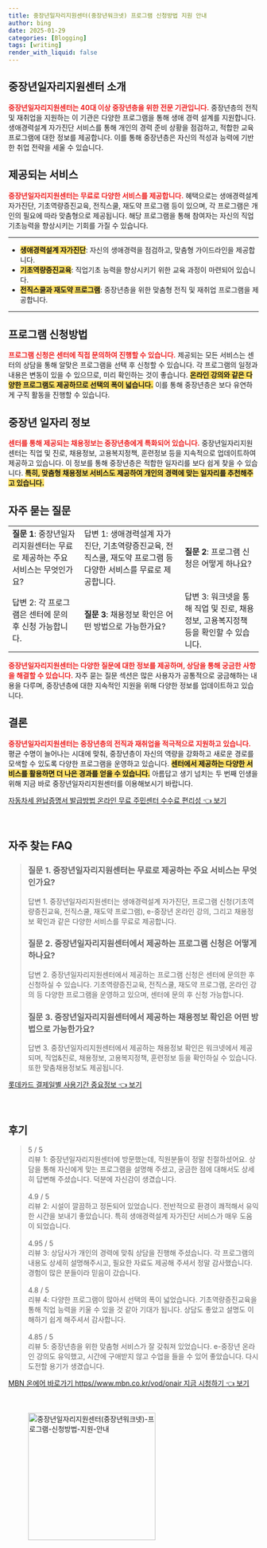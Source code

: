 ```yaml
---
title: 중장년일자리지원센터(중장년워크넷) 프로그램 신청방법 지원 안내
author: bing
date: 2025-01-29
categories: [Blogging]
tags: [writing]
render_with_liquid: false
---
```



<h2 id='중장년일자리지원센터 소개'>중장년일자리지원센터 소개</h2>

<p><b><span style="color: #ee2323;">중장년일자리지원센터는 40대 이상 중장년층을 위한 전문 기관입니다.</span></b> 중장년층의 전직 및 재취업을 지원하는 이 기관은 다양한 프로그램을 통해 생애 경력 설계를 지원합니다. 생애경력설계 자가진단 서비스를 통해 개인의 경력 준비 상황을 점검하고, 적합한 교육 프로그램에 대한 정보를 제공합니다. 이를 통해 중장년층은 자신의 적성과 능력에 기반한 취업 전략을 세울 수 있습니다.</p>

<h2 id='제공되는 서비스'>제공되는 서비스</h2>

<p><b><span style="color: #ee2323;">중장년일자리지원센터는 무료로 다양한 서비스를 제공합니다.</span></b> 혜택으로는 생애경력설계 자가진단, 기초역량증진교육, 전직스쿨, 재도약 프로그램 등이 있으며, 각 프로그램은 개인의 필요에 따라 맞춤형으로 제공됩니다. 해당 프로그램을 통해 참여자는 자신의 직업기초능력을 향상시키는 기회를 가질 수 있습니다.</p>

<hr />

<ul>
    <li><b><span style="background-color: #ffe066;">생애경력설계 자가진단</span></b>: 자신의 생애경력을 점검하고, 맞춤형 가이드라인을 제공합니다.</li>
    <li><b><span style="background-color: #ffe066;">기초역량증진교육</span></b>: 직업기초 능력을 향상시키기 위한 교육 과정이 마련되어 있습니다.</li>
    <li><b><span style="background-color: #ffe066;">전직스쿨과 재도약 프로그램</span></b>: 중장년층을 위한 맞춤형 전직 및 재취업 프로그램을 제공합니다.</li>
</ul>

<hr />

<h2 id='프로그램 신청방법'>프로그램 신청방법</h2>

<p><b><span style="color: #ee2323;">프로그램 신청은 센터에 직접 문의하여 진행할 수 있습니다.</span></b> 제공되는 모든 서비스는 센터의 상담을 통해 알맞은 프로그램을 선택 후 신청할 수 있습니다. 각 프로그램의 일정과 내용은 변동이 있을 수 있으므로, 미리 확인하는 것이 좋습니다. <b><span style="background-color: #ffe066;">온라인 강의와 같은 다양한 프로그램도 제공하므로 선택의 폭이 넓습니다.</span></b> 이를 통해 중장년층은 보다 유연하게 구직 활동을 진행할 수 있습니다.</p>

<h2 id='중장년 일자리 정보'>중장년 일자리 정보</h2>

<p><b><span style="color: #ee2323;">센터를 통해 제공되는 채용정보는 중장년층에게 특화되어 있습니다.</span></b> 중장년일자리지원센터는 직업 및 진로, 채용정보, 고용복지정책, 훈련정보 등을 지속적으로 업데이트하여 제공하고 있습니다. 이 정보를 통해 중장년층은 적합한 일자리를 보다 쉽게 찾을 수 있습니다. <b><span style="background-color: #ffe066;">특히, 맞춤형 채용정보 서비스도 제공하여 개인의 경력에 맞는 일자리를 추천해주고 있습니다.</span></b></p>

<h2 id='자주 묻는 질문'>자주 묻는 질문</h2>

<table>
    <tr>
        <td><b>질문 1</b>: 중장년일자리지원센터는 무료로 제공하는 주요 서비스는 무엇인가요?</td>
        <td>답변 1: 생애경력설계 자가진단, 기초역량증진교육, 전직스쿨, 재도약 프로그램 등 다양한 서비스를 무료로 제공합니다.</td>
        <td><b>질문 2</b>: 프로그램 신청은 어떻게 하나요?</td>
    </tr>
    <tr>
        <td>답변 2: 각 프로그램은 센터에 문의 후 신청 가능합니다.</td>
        <td><b>질문 3</b>: 채용정보 확인은 어떤 방법으로 가능한가요?</td>
        <td>답변 3: 워크넷을 통해 직업 및 진로, 채용정보, 고용복지정책 등을 확인할 수 있습니다.</td>
    </tr>
</table>

<p><b><span style="color: #ee2323;">중장년일자리지원센터는 다양한 질문에 대한 정보를 제공하며, 상담을 통해 궁금한 사항을 해결할 수 있습니다.</span></b> 자주 묻는 질문 섹션은 많은 사용자가 공통적으로 궁금해하는 내용을 다루며, 중장년층에 대한 지속적인 지원을 위해 다양한 정보를 업데이트하고 있습니다.</p>

<h2 id='결론'>결론</h2>

<p><b><span style="color: #ee2323;">중장년일자리지원센터는 중장년층의 전직과 재취업을 적극적으로 지원하고 있습니다.</span></b> 평균 수명이 늘어나는 시대에 맞춰, 중장년층이 자신의 역량을 강화하고 새로운 경로를 모색할 수 있도록 다양한 프로그램을 운영하고 있습니다. <b><span style="background-color: #ffe066;">센터에서 제공하는 다양한 서비스를 활용하면 더 나은 경과를 얻을 수 있습니다.</span></b> 아름답고 생기 넘치는 두 번째 인생을 위해 지금 바로 중장년일자리지원센터를 이용해보시기 바랍니다.</p>


<p><a class="click-button" title="자동차세 완납증명서 발급방법 온라인 무료 주민센터 수수료 편리성" href="https://adkhouse.github.io/posts/%EC%9E%90%EB%8F%99%EC%B0%A8%EC%84%B8-%EC%99%84%EB%82%A9%EC%A6%9D%EB%AA%85%EC%84%9C-%EB%B0%9C%EA%B8%89%EB%B0%A9%EB%B2%95-%EC%98%A8%EB%9D%BC%EC%9D%B8-%EB%AC%B4%EB%A3%8C-%EC%A3%BC%EB%AF%BC%EC%84%BC%ED%84%B0-%EC%88%98%EC%88%98%EB%A3%8C-%ED%8E%B8%EB%A6%AC%EC%84%B1/" rel="dofollow">자동차세 완납증명서 발급방법 온라인 무료 주민센터 수수료 편리성 👈 보기</a></p><br>
<h2 id='자주_찾는_FAQ'>자주 찾는 FAQ</h2>
<div itemscope="" itemtype="https://schema.org/FAQPage"> 
<blockquote> 
<div itemscope="" itemprop="mainEntity" itemtype="https://schema.org/Question"> 
<h3 itemprop="name">질문 1. 중장년일자리지원센터는 무료로 제공하는 주요 서비스는 무엇인가요?</h3> 
<div itemscope="" itemprop="acceptedAnswer" itemtype="https://schema.org/Answer"> 
<span itemprop="text"> 
<p>답변 1. 중장년일자리지원센터는 생애경력설계 자가진단, 프로그램 신청(기초역량증진교육, 전직스쿨, 재도약 프로그램), e-중장년 온라인 강의, 그리고 채용정보 확인과 같은 다양한 서비스를 무료로 제공합니다.</p> 
</span> 
</div> 
</div> 

<div itemscope="" itemprop="mainEntity" itemtype="https://schema.org/Question"> 
<h3 itemprop="name">질문 2. 중장년일자리지원센터에서 제공하는 프로그램 신청은 어떻게 하나요?</h3> 
<div itemscope="" itemprop="acceptedAnswer" itemtype="https://schema.org/Answer"> 
<span itemprop="text"> 
<p>답변 2. 중장년일자리지원센터에서 제공하는 프로그램 신청은 센터에 문의한 후 신청하실 수 있습니다. 기초역량증진교육, 전직스쿨, 재도약 프로그램, 온라인 강의 등 다양한 프로그램을 운영하고 있으며, 센터에 문의 후 신청 가능합니다.</p> 
</span> 
</div> 
</div> 

<div itemscope="" itemprop="mainEntity" itemtype="https://schema.org/Question"> 
<h3 itemprop="name">질문 3. 중장년일자리지원센터에서 제공하는 채용정보 확인은 어떤 방법으로 가능한가요?</h3> 
<div itemscope="" itemprop="acceptedAnswer" itemtype="https://schema.org/Answer"> 
<span itemprop="text"> 
<p>답변 3. 중장년일자리지원센터에서 제공하는 채용정보 확인은 워크넷에서 제공되며, 직업&진로, 채용정보, 고용복지정책, 훈련정보 등을 확인하실 수 있습니다. 또한 맞춤채용정보도 제공됩니다.</p> 
</span> 
</div> 
</div> 
</blockquote> 
</div>
<p><a class="click-button" title="롯데카드 결제일별 사용기간 중요정보" href="https://adkhouse.github.io/posts/%EB%A1%AF%EB%8D%B0%EC%B9%B4%EB%93%9C-%EA%B2%B0%EC%A0%9C%EC%9D%BC%EB%B3%84-%EC%82%AC%EC%9A%A9%EA%B8%B0%EA%B0%84-%EC%A4%91%EC%9A%94%EC%A0%95%EB%B3%B4/" rel="dofollow">롯데카드 결제일별 사용기간 중요정보 👈 보기</a></p><br>
<h2 id='후기'>후기</h2>
<div itemscope itemtype="https://schema.org/Product">
  <blockquote>
  <div itemprop="review" itemscope itemtype="https://schema.org/Review">
      <div itemprop="reviewRating" itemscope itemtype="https://schema.org/Rating"> <span itemprop="ratingValue">5</span> / <span itemprop="bestRating">5</span> </div>
      <span itemprop="reviewBody">리뷰 1: 중장년일자리지원센터에 방문했는데, 직원분들이 정말 친절하셨어요. 상담을 통해 자신에게 맞는 프로그램을 설명해 주셨고, 궁금한 점에 대해서도 상세히 답변해 주셨습니다. 덕분에 자신감이 생겼습니다.</span>
  </div>
  <br>
  <div itemprop="review" itemscope itemtype="https://schema.org/Review">
      <div itemprop="reviewRating" itemscope itemtype="https://schema.org/Rating"> <span itemprop="ratingValue">4.9</span> / <span itemprop="bestRating">5</span> </div>
      <span itemprop="reviewBody">리뷰 2: 시설이 깔끔하고 정돈되어 있었습니다. 전반적으로 환경이 쾌적해서 유익한 시간을 보내기 좋았습니다. 특히 생애경력설계 자가진단 서비스가 매우 도움이 되었습니다.</span>
  </div>
  <br>
  <div itemprop="review" itemscope itemtype="https://schema.org/Review">
      <div itemprop="reviewRating" itemscope itemtype="https://schema.org/Rating"> <span itemprop="ratingValue">4.95</span> / <span itemprop="bestRating">5</span> </div>
      <span itemprop="reviewBody">리뷰 3: 상담사가 개인의 경력에 맞춰 상담을 진행해 주셨습니다. 각 프로그램의 내용도 상세히 설명해주시고, 필요한 자료도 제공해 주셔서 정말 감사했습니다. 경험이 많은 분들이라 믿음이 갔습니다.</span>
  </div>
  <br>
  <div itemprop="review" itemscope itemtype="https://schema.org/Review">
      <div itemprop="reviewRating" itemscope itemtype="https://schema.org/Rating"> <span itemprop="ratingValue">4.8</span> / <span itemprop="bestRating">5</span> </div>
      <span itemprop="reviewBody">리뷰 4: 다양한 프로그램이 많아서 선택의 폭이 넓었습니다. 기초역량증진교육을 통해 직업 능력을 키울 수 있을 것 같아 기대가 됩니다. 상담도 좋았고 설명도 이해하기 쉽게 해주셔서 감사합니다.</span>
  </div>
  <br>
  <div itemprop="review" itemscope itemtype="https://schema.org/Review">
      <div itemprop="reviewRating" itemscope itemtype="https://schema.org/Rating"> <span itemprop="ratingValue">4.85</span> / <span itemprop="bestRating">5</span> </div>
      <span itemprop="reviewBody">리뷰 5: 중장년층을 위한 맞춤형 서비스가 잘 갖춰져 있었습니다. e-중장년 온라인 강의도 유익했고, 시간에 구애받지 않고 수업을 들을 수 있어 좋았습니다. 다시 도전할 용기가 생겼습니다.</span>
  </div>
  </blockquote>
</div>
<p><a class="click-button" title="MBN 온에어 바로가기 https//www.mbn.co.kr/vod/onair 지금 시청하기" href="https://adkhouse.github.io/posts/MBN-%EC%98%A8%EC%97%90%EC%96%B4-%EB%B0%94%EB%A1%9C%EA%B0%80%EA%B8%B0-httpswww.mbn.co.krvodonair-%EC%A7%80%EA%B8%88-%EC%8B%9C%EC%B2%AD%ED%95%98%EA%B8%B0/" rel="dofollow">MBN 온에어 바로가기 https//www.mbn.co.kr/vod/onair 지금 시청하기 👈 보기</a></p><br>
<figure class="image"><img src="https://adkhouse.github.io/assets/img/thumbnail/중장년일자리지원센터(중장년워크넷)-프로그램-신청방법-지원-안내.webp" alt="중장년일자리지원센터(중장년워크넷)-프로그램-신청방법-지원-안내" width="256" height="256"></figure>